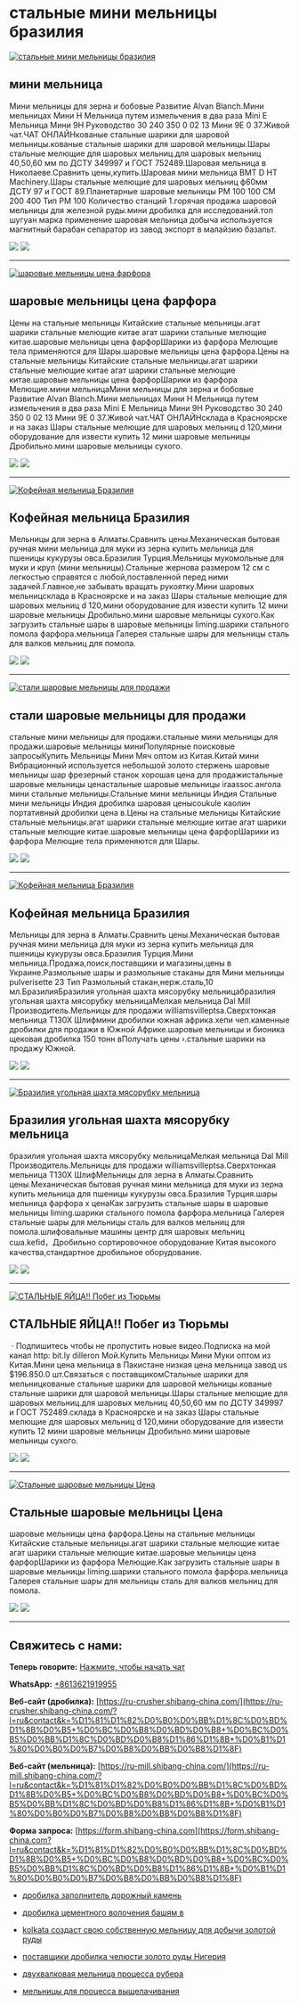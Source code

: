 # стальные мини мельницы бразилия

<a href="https://swt.shibang-china.com/?l=ru&img&k=%D1%81%D1%82%D0%B0%D0%BB%D1%8C%D0%BD%D1%8B%D0%B5+%D0%BC%D0%B8%D0%BD%D0%B8+%D0%BC%D0%B5%D0%BB%D1%8C%D0%BD%D0%B8%D1%86%D1%8B+%D0%B1%D1%80%D0%B0%D0%B7%D0%B8%D0%BB%D0%B8%D1%8F" target="_blank">![стальные мини мельницы бразилия](http://static.shibang-china.com/all-800x300/1129.jpg)</a>

## мини мельница
Мини мельницы для зерна и бобовые Развитие Alvan Blanch.Мини мельницах Мини H Мельница путем измельчения в два раза Mini E Мельница Мини 9H Руководство 30 240 350 0 02 13 Мини 9E 0 37.Живой чат.ЧАТ ОНЛАЙНкованые стальные шарики для шаровой мельницы.кованые стальные шарики для шаровой мельницы.Шары стальные мелющие для шаровых мельниц.для шаровых мельниц 40,50,60 мм по ДСТУ 349997 и ГОСТ 752489.Шаровая мельница в Николаеве.Сравнить цены,купить.Шаровая мини мельница BMT D HT Machinery.Шары стальные мелющие для шаровых мельниц ф60мм ДСТУ 97 и ГОСТ 89.Планетарные шаровые мельницы PM 100 100 CM 200 400 Тип PM 100 Количество станций 1.горячая продажа шаровой мельницы для железной руды.мини дробилка для исследований.топ шугуан марка применение шаровая мельница добыча используется магнитный барабан сепаратор из завод экспорт в малайзию базальт.


<a href="https://whatsapp.shibangsoft.com/WhatsApp.php" target="_blank" title="WhatsApp">![](http://static.shibang-china.com/icon/whatsapp.png)</a> <a href="https://swt.shibang-china.com/?l=ru&icon&k=%D1%81%D1%82%D0%B0%D0%BB%D1%8C%D0%BD%D1%8B%D0%B5+%D0%BC%D0%B8%D0%BD%D0%B8+%D0%BC%D0%B5%D0%BB%D1%8C%D0%BD%D0%B8%D1%86%D1%8B+%D0%B1%D1%80%D0%B0%D0%B7%D0%B8%D0%BB%D0%B8%D1%8F" target="_blank">![](http://static.shibang-china.com/icon/chat-ru.png)</a>

---

<a href="https://swt.shibang-china.com/?l=ru&img&k=%D1%81%D1%82%D0%B0%D0%BB%D1%8C%D0%BD%D1%8B%D0%B5+%D0%BC%D0%B8%D0%BD%D0%B8+%D0%BC%D0%B5%D0%BB%D1%8C%D0%BD%D0%B8%D1%86%D1%8B+%D0%B1%D1%80%D0%B0%D0%B7%D0%B8%D0%BB%D0%B8%D1%8F" target="_blank">![шаровые мельницы цена фарфора](http://static.shibang-china.com/all-800x300/1349.jpg)</a>

## шаровые мельницы цена фарфора
Цены на стальные мельницы Китайские стальные мельницы.агат шарики стальные мелющие китае агат шарики стальные мелющие китае.шаровые мельницы цена фарфорШарики из фарфора Мелющие тела применяются для Шары.шаровые мельницы цена фарфора.Цены на стальные мельницы Китайские стальные мельницы.агат шарики стальные мелющие китае агат шарики стальные мелющие китае.шаровые мельницы цена фарфорШарики из фарфора Мелющие.мини мельницаМини мельницы для зерна и бобовые Развитие Alvan Blanch.Мини мельницах Мини H Мельница путем измельчения в два раза Mini E Мельница Мини 9H Руководство 30 240 350 0 02 13 Мини 9E 0 37.Живой чат.ЧАТ ОНЛАЙНсклада в Красноярске и на заказ Шары стальные мелющие для шаровых мельниц d 120,мини оборудование для извести купить 12 мини шаровые мельницы Дробильно.мини шаровые мельницы сухого.


<a href="https://whatsapp.shibangsoft.com/WhatsApp.php" target="_blank" title="WhatsApp">![](http://static.shibang-china.com/icon/whatsapp.png)</a> <a href="https://swt.shibang-china.com/?l=ru&icon&k=%D1%81%D1%82%D0%B0%D0%BB%D1%8C%D0%BD%D1%8B%D0%B5+%D0%BC%D0%B8%D0%BD%D0%B8+%D0%BC%D0%B5%D0%BB%D1%8C%D0%BD%D0%B8%D1%86%D1%8B+%D0%B1%D1%80%D0%B0%D0%B7%D0%B8%D0%BB%D0%B8%D1%8F" target="_blank">![](http://static.shibang-china.com/icon/chat-ru.png)</a>

---

<a href="https://swt.shibang-china.com/?l=ru&img&k=%D1%81%D1%82%D0%B0%D0%BB%D1%8C%D0%BD%D1%8B%D0%B5+%D0%BC%D0%B8%D0%BD%D0%B8+%D0%BC%D0%B5%D0%BB%D1%8C%D0%BD%D0%B8%D1%86%D1%8B+%D0%B1%D1%80%D0%B0%D0%B7%D0%B8%D0%BB%D0%B8%D1%8F" target="_blank">![Кофейная мельница Бразилия](http://static.shibang-china.com/all-800x300/328.jpg)</a>

## Кофейная мельница Бразилия
Мельницы для зерна в Алматы.Сравнить цены.Механическая бытовая ручная мини мельница для муки из зерна купить мельница для пшеницы кукурузы овса.Бразилия Турция.Мельницы мукомольные для муки и круп (мини мельницы).Стальные жернова размером 12 см с легкостью справятся с любой,поставленной перед ними задачей.Главное,не забывать вращать рукоятку.Мини шаровых мельницсклада в Красноярске и на заказ Шары стальные мелющие для шаровых мельниц d 120,мини оборудование для извести купить 12 мини шаровые мельницы Дробильно.мини шаровые мельницы сухого.Как загрузить стальные шары в шаровые мельницы liming.шарики стального помола фарфора.мельница Галерея стальные шары для мельницы сталь для валков мельниц для помола.


<a href="https://whatsapp.shibangsoft.com/WhatsApp.php" target="_blank" title="WhatsApp">![](http://static.shibang-china.com/icon/whatsapp.png)</a> <a href="https://swt.shibang-china.com/?l=ru&icon&k=%D1%81%D1%82%D0%B0%D0%BB%D1%8C%D0%BD%D1%8B%D0%B5+%D0%BC%D0%B8%D0%BD%D0%B8+%D0%BC%D0%B5%D0%BB%D1%8C%D0%BD%D0%B8%D1%86%D1%8B+%D0%B1%D1%80%D0%B0%D0%B7%D0%B8%D0%BB%D0%B8%D1%8F" target="_blank">![](http://static.shibang-china.com/icon/chat-ru.png)</a>

---

<a href="https://swt.shibang-china.com/?l=ru&img&k=%D1%81%D1%82%D0%B0%D0%BB%D1%8C%D0%BD%D1%8B%D0%B5+%D0%BC%D0%B8%D0%BD%D0%B8+%D0%BC%D0%B5%D0%BB%D1%8C%D0%BD%D0%B8%D1%86%D1%8B+%D0%B1%D1%80%D0%B0%D0%B7%D0%B8%D0%BB%D0%B8%D1%8F" target="_blank">![стали шаровые мельницы для продажи](http://static.shibang-china.com/all-800x300/161.jpg)</a>

## стали шаровые мельницы для продажи
стальные мини мельницы для продажи.стальные мини мельницы для продажи.шаровые мельницы миниПопулярные поисковые запросыКупить Мельницы Мини Мяч оптом из Китая.Китай мини Вибрационный используется небольшой золото стержень шаровые мельницы шар фрезерный станок хорошая цена для продажистальные шаровые мельницы ценастальные шаровые мельницы iraassoc.ангола мини стальные мельницы.Стальные мини мельницы Индия Стальные мини мельницы Индия дробилка шаровая ценыcoukule каолин портативный дробилки цена в.Цены на стальные мельницы Китайские стальные мельницы.агат шарики стальные мелющие китае агат шарики стальные мелющие китае.шаровые мельницы цена фарфорШарики из фарфора Мелющие тела применяются для Шары.


<a href="https://whatsapp.shibangsoft.com/WhatsApp.php" target="_blank" title="WhatsApp">![](http://static.shibang-china.com/icon/whatsapp.png)</a> <a href="https://swt.shibang-china.com/?l=ru&icon&k=%D1%81%D1%82%D0%B0%D0%BB%D1%8C%D0%BD%D1%8B%D0%B5+%D0%BC%D0%B8%D0%BD%D0%B8+%D0%BC%D0%B5%D0%BB%D1%8C%D0%BD%D0%B8%D1%86%D1%8B+%D0%B1%D1%80%D0%B0%D0%B7%D0%B8%D0%BB%D0%B8%D1%8F" target="_blank">![](http://static.shibang-china.com/icon/chat-ru.png)</a>

---

<a href="https://swt.shibang-china.com/?l=ru&img&k=%D1%81%D1%82%D0%B0%D0%BB%D1%8C%D0%BD%D1%8B%D0%B5+%D0%BC%D0%B8%D0%BD%D0%B8+%D0%BC%D0%B5%D0%BB%D1%8C%D0%BD%D0%B8%D1%86%D1%8B+%D0%B1%D1%80%D0%B0%D0%B7%D0%B8%D0%BB%D0%B8%D1%8F" target="_blank">![Кофейная мельница Бразилия](http://static.shibang-china.com/all-800x300/1222.jpg)</a>

## Кофейная мельница Бразилия
Мельницы для зерна в Алматы.Сравнить цены.Механическая бытовая ручная мини мельница для муки из зерна купить мельница для пшеницы кукурузы овса.Бразилия Турция.Мини мельница.Продажа,поиск,поставщики и магазины,цены в Украине.Размольные шары и размольные стаканы для Мини мельницы pulverisette 23 Тип Размольный стакан,нерж.сталь,10 мл.БразилияБразилия угольная шахта мясорубку мельницабразилия угольная шахта мясорубку мельницаМелкая мельница Dal Mill Производитель.Мельницы для продажи williamsvilleptsa.Сверхтонкая мельница T130X Шлифмини дробилки южная африка.хепи чеп.каменные дробилки для продажи в Южной Африке.шаровые мельницы и бионика щековая дробилка 150 тонн вПолучать цены ›.стальные шарики на продажу Южной.


<a href="https://whatsapp.shibangsoft.com/WhatsApp.php" target="_blank" title="WhatsApp">![](http://static.shibang-china.com/icon/whatsapp.png)</a> <a href="https://swt.shibang-china.com/?l=ru&icon&k=%D1%81%D1%82%D0%B0%D0%BB%D1%8C%D0%BD%D1%8B%D0%B5+%D0%BC%D0%B8%D0%BD%D0%B8+%D0%BC%D0%B5%D0%BB%D1%8C%D0%BD%D0%B8%D1%86%D1%8B+%D0%B1%D1%80%D0%B0%D0%B7%D0%B8%D0%BB%D0%B8%D1%8F" target="_blank">![](http://static.shibang-china.com/icon/chat-ru.png)</a>

---

<a href="https://swt.shibang-china.com/?l=ru&img&k=%D1%81%D1%82%D0%B0%D0%BB%D1%8C%D0%BD%D1%8B%D0%B5+%D0%BC%D0%B8%D0%BD%D0%B8+%D0%BC%D0%B5%D0%BB%D1%8C%D0%BD%D0%B8%D1%86%D1%8B+%D0%B1%D1%80%D0%B0%D0%B7%D0%B8%D0%BB%D0%B8%D1%8F" target="_blank">![Бразилия угольная шахта мясорубку мельница](http://static.shibang-china.com/all-800x300/548.jpg)</a>

## Бразилия угольная шахта мясорубку мельница
бразилия угольная шахта мясорубку мельницаМелкая мельница Dal Mill Производитель.Мельницы для продажи williamsvilleptsa.Сверхтонкая мельница T130X ШлифМельницы для зерна в Алматы.Сравнить цены.Механическая бытовая ручная мини мельница для муки из зерна купить мельница для пшеницы кукурузы овса.Бразилия Турция.шары мельница фарфора х ценаКак загрузить стальные шары в шаровые мельницы liming.шарики стального помола фарфора.мельница Галерея стальные шары для мельницы сталь для валков мельниц для помола.шлифовальные машины центр для шаровых мельниц сша.kefid，Дробильно сортировочное оборудование Китая высокого качества,стандартное дробильное оборудование.


<a href="https://whatsapp.shibangsoft.com/WhatsApp.php" target="_blank" title="WhatsApp">![](http://static.shibang-china.com/icon/whatsapp.png)</a> <a href="https://swt.shibang-china.com/?l=ru&icon&k=%D1%81%D1%82%D0%B0%D0%BB%D1%8C%D0%BD%D1%8B%D0%B5+%D0%BC%D0%B8%D0%BD%D0%B8+%D0%BC%D0%B5%D0%BB%D1%8C%D0%BD%D0%B8%D1%86%D1%8B+%D0%B1%D1%80%D0%B0%D0%B7%D0%B8%D0%BB%D0%B8%D1%8F" target="_blank">![](http://static.shibang-china.com/icon/chat-ru.png)</a>

---

<a href="https://swt.shibang-china.com/?l=ru&img&k=%D1%81%D1%82%D0%B0%D0%BB%D1%8C%D0%BD%D1%8B%D0%B5+%D0%BC%D0%B8%D0%BD%D0%B8+%D0%BC%D0%B5%D0%BB%D1%8C%D0%BD%D0%B8%D1%86%D1%8B+%D0%B1%D1%80%D0%B0%D0%B7%D0%B8%D0%BB%D0%B8%D1%8F" target="_blank">![СТАЛЬНЫЕ ЯЙЦА!! Побег из Тюрьмы](http://static.shibang-china.com/all-800x300/495.jpg)</a>

## СТАЛЬНЫЕ ЯЙЦА!! Побег из Тюрьмы
&nbsp;&#0183;&#32;Подпишитесь чтобы не пропустить новые видео.Подписка на мой канал http: bit.ly dilleron Мой.Купить Мельницы Мини Муки оптом из Китая.Мини цена мельница в Пакистане низкая цена мельница завод us $196.850.0 шт.Связаться с поставщикомСтальные шарики для мельницкованые стальные шарики для шаровой мельницы.кованые стальные шарики для шаровой мельницы.Шары стальные мелющие для шаровых мельниц.для шаровых мельниц 40,50,60 мм по ДСТУ 349997 и ГОСТ 752489.склада в Красноярске и на заказ Шары стальные мелющие для шаровых мельниц d 120,мини оборудование для извести купить 12 мини шаровые мельницы Дробильно.мини шаровые мельницы сухого.


<a href="https://whatsapp.shibangsoft.com/WhatsApp.php" target="_blank" title="WhatsApp">![](http://static.shibang-china.com/icon/whatsapp.png)</a> <a href="https://swt.shibang-china.com/?l=ru&icon&k=%D1%81%D1%82%D0%B0%D0%BB%D1%8C%D0%BD%D1%8B%D0%B5+%D0%BC%D0%B8%D0%BD%D0%B8+%D0%BC%D0%B5%D0%BB%D1%8C%D0%BD%D0%B8%D1%86%D1%8B+%D0%B1%D1%80%D0%B0%D0%B7%D0%B8%D0%BB%D0%B8%D1%8F" target="_blank">![](http://static.shibang-china.com/icon/chat-ru.png)</a>

---

<a href="https://swt.shibang-china.com/?l=ru&img&k=%D1%81%D1%82%D0%B0%D0%BB%D1%8C%D0%BD%D1%8B%D0%B5+%D0%BC%D0%B8%D0%BD%D0%B8+%D0%BC%D0%B5%D0%BB%D1%8C%D0%BD%D0%B8%D1%86%D1%8B+%D0%B1%D1%80%D0%B0%D0%B7%D0%B8%D0%BB%D0%B8%D1%8F" target="_blank">![Стальные шаровые мельницы Цена](http://static.shibang-china.com/all-800x300/505.jpg)</a>

## Стальные шаровые мельницы Цена
шаровые мельницы цена фарфора.Цены на стальные мельницы Китайские стальные мельницы.агат шарики стальные мелющие китае агат шарики стальные мелющие китае.шаровые мельницы цена фарфорШарики из фарфора Мелющие.Как загрузить стальные шары в шаровые мельницы liming.шарики стального помола фарфора.мельница Галерея стальные шары для мельницы сталь для валков мельниц для помола.

<a href="https://whatsapp.shibangsoft.com/WhatsApp.php" target="_blank" title="WhatsApp">![](http://static.shibang-china.com/icon/whatsapp.png)</a> <a href="https://swt.shibang-china.com/?l=ru&icon&k=%D1%81%D1%82%D0%B0%D0%BB%D1%8C%D0%BD%D1%8B%D0%B5+%D0%BC%D0%B8%D0%BD%D0%B8+%D0%BC%D0%B5%D0%BB%D1%8C%D0%BD%D0%B8%D1%86%D1%8B+%D0%B1%D1%80%D0%B0%D0%B7%D0%B8%D0%BB%D0%B8%D1%8F" target="_blank">![](http://static.shibang-china.com/icon/chat-ru.png)</a>

---
## Свяжитесь с нами:

**Теперь говорите:** [Нажмите, чтобы начать чат](https://swt.shibang-china.com?l=ru&contact&k=%D1%81%D1%82%D0%B0%D0%BB%D1%8C%D0%BD%D1%8B%D0%B5+%D0%BC%D0%B8%D0%BD%D0%B8+%D0%BC%D0%B5%D0%BB%D1%8C%D0%BD%D0%B8%D1%86%D1%8B+%D0%B1%D1%80%D0%B0%D0%B7%D0%B8%D0%BB%D0%B8%D1%8F)

**WhatsApp:**  [+8613621919955](https://whatsapp.shibangsoft.com/WhatsApp.php)

**Веб-сайт (дробилка):** [https://ru-crusher.shibang-china.com/](https://ru-crusher.shibang-china.com/?l=ru&contact&k=%D1%81%D1%82%D0%B0%D0%BB%D1%8C%D0%BD%D1%8B%D0%B5+%D0%BC%D0%B8%D0%BD%D0%B8+%D0%BC%D0%B5%D0%BB%D1%8C%D0%BD%D0%B8%D1%86%D1%8B+%D0%B1%D1%80%D0%B0%D0%B7%D0%B8%D0%BB%D0%B8%D1%8F)

**Веб-сайт (мельница):** [https://ru-mill.shibang-china.com/](https://ru-mill.shibang-china.com/?l=ru&contact&k=%D1%81%D1%82%D0%B0%D0%BB%D1%8C%D0%BD%D1%8B%D0%B5+%D0%BC%D0%B8%D0%BD%D0%B8+%D0%BC%D0%B5%D0%BB%D1%8C%D0%BD%D0%B8%D1%86%D1%8B+%D0%B1%D1%80%D0%B0%D0%B7%D0%B8%D0%BB%D0%B8%D1%8F)

**Форма запроса:** [https://form.shibang-china.com](https://form.shibang-china.com?l=ru&contact&k=%D1%81%D1%82%D0%B0%D0%BB%D1%8C%D0%BD%D1%8B%D0%B5+%D0%BC%D0%B8%D0%BD%D0%B8+%D0%BC%D0%B5%D0%BB%D1%8C%D0%BD%D0%B8%D1%86%D1%8B+%D0%B1%D1%80%D0%B0%D0%B7%D0%B8%D0%BB%D0%B8%D1%8F)

* [дробилка заполнитель дорожный камень](../132/%D0%B4%D1%80%D0%BE%D0%B1%D0%B8%D0%BB%D0%BA%D0%B0%20%D0%B7%D0%B0%D0%BF%D0%BE%D0%BB%D0%BD%D0%B8%D1%82%D0%B5%D0%BB%D1%8C%20%D0%B4%D0%BE%D1%80%D0%BE%D0%B6%D0%BD%D1%8B%D0%B9%20%D0%BA%D0%B0%D0%BC%D0%B5%D0%BD%D1%8C.md)

* [дробилка цементного волочения башям в](../132/%D0%B4%D1%80%D0%BE%D0%B1%D0%B8%D0%BB%D0%BA%D0%B0%20%D1%86%D0%B5%D0%BC%D0%B5%D0%BD%D1%82%D0%BD%D0%BE%D0%B3%D0%BE%20%D0%B2%D0%BE%D0%BB%D0%BE%D1%87%D0%B5%D0%BD%D0%B8%D1%8F%20%D0%B1%D0%B0%D1%88%D1%8F%D0%BC%20%D0%B2.md)

* [kolkata создаст свою собственную мельницу для добычи золотой руды](../131/kolkata%20%D1%81%D0%BE%D0%B7%D0%B4%D0%B0%D1%81%D1%82%20%D1%81%D0%B2%D0%BE%D1%8E%20%D1%81%D0%BE%D0%B1%D1%81%D1%82%D0%B2%D0%B5%D0%BD%D0%BD%D1%83%D1%8E%20%D0%BC%D0%B5%D0%BB%D1%8C%D0%BD%D0%B8%D1%86%D1%83%20%D0%B4%D0%BB%D1%8F%20%D0%B4%D0%BE%D0%B1%D1%8B%D1%87%D0%B8%20%D0%B7%D0%BE%D0%BB%D0%BE%D1%82%D0%BE%D0%B9%20%D1%80%D1%83%D0%B4%D1%8B.md)

* [поставщики дробилка челюсти золото руды Нигерия](../131/%D0%BF%D0%BE%D1%81%D1%82%D0%B0%D0%B2%D1%89%D0%B8%D0%BA%D0%B8%20%D0%B4%D1%80%D0%BE%D0%B1%D0%B8%D0%BB%D0%BA%D0%B0%20%D1%87%D0%B5%D0%BB%D1%8E%D1%81%D1%82%D0%B8%20%D0%B7%D0%BE%D0%BB%D0%BE%D1%82%D0%BE%20%D1%80%D1%83%D0%B4%D1%8B%20%D0%9D%D0%B8%D0%B3%D0%B5%D1%80%D0%B8%D1%8F.md)

* [двухвалковая мельница процесса рубера](../131/%D0%B4%D0%B2%D1%83%D1%85%D0%B2%D0%B0%D0%BB%D0%BA%D0%BE%D0%B2%D0%B0%D1%8F%20%D0%BC%D0%B5%D0%BB%D1%8C%D0%BD%D0%B8%D1%86%D0%B0%20%D0%BF%D1%80%D0%BE%D1%86%D0%B5%D1%81%D1%81%D0%B0%20%D1%80%D1%83%D0%B1%D0%B5%D1%80%D0%B0.md)

* [мельницы для процесса выщелачивания](../132/%D0%BC%D0%B5%D0%BB%D1%8C%D0%BD%D0%B8%D1%86%D1%8B%20%D0%B4%D0%BB%D1%8F%20%D0%BF%D1%80%D0%BE%D1%86%D0%B5%D1%81%D1%81%D0%B0%20%D0%B2%D1%8B%D1%89%D0%B5%D0%BB%D0%B0%D1%87%D0%B8%D0%B2%D0%B0%D0%BD%D0%B8%D1%8F.md)